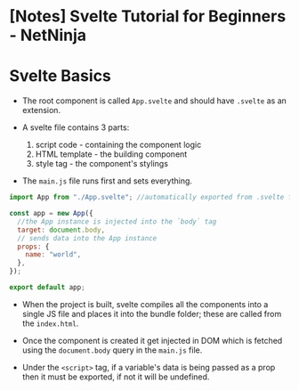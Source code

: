 # [Notes] Svelte Tutorial for Beginners - NetNinja

# Svelte Basics

- The root component is called `App.svelte` and should have `.svelte` as an extension.
- A svelte file contains 3 parts:

  1. script code - containing the component logic
  2. HTML template - the building component
  3. style tag - the component's stylings

- The `main.js` file runs first and sets everything.

```js
import App from "./App.svelte"; //automatically exported from .svelte files

const app = new App({
  //the App instance is injected into the `body` tag
  target: document.body,
  // sends data into the App instance
  props: {
    name: "world",
  },
});

export default app;
```

- When the project is built, svelte compiles all the components into a single JS file and places it into the bundle folder; these are called from the `index.html`.

- Once the component is created it get injected in DOM which is fetched using the `document.body` query in the `main.js` file.

- Under the `<script>` tag, if a variable's data is being passed as a prop then it must be exported, if not it will be undefined.
